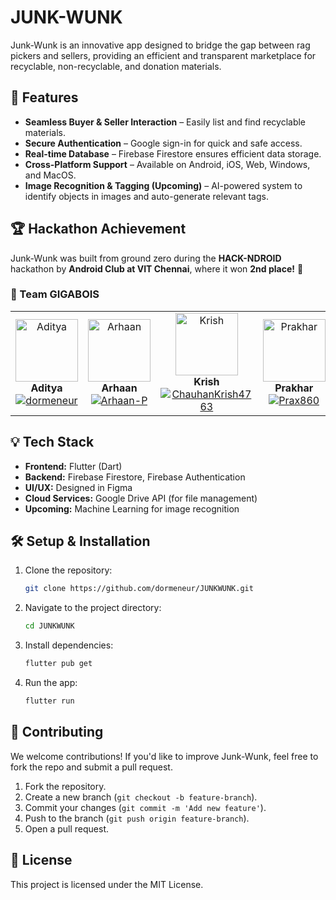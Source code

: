 # JUNK-WUNK

Junk-Wunk is an innovative app designed to bridge the gap between rag pickers and sellers, providing an efficient and transparent marketplace for recyclable, non-recyclable, and donation materials.

## 🚀 Features

- **Seamless Buyer & Seller Interaction** – Easily list and find recyclable materials.
- **Secure Authentication** – Google sign-in for quick and safe access.
- **Real-time Database** – Firebase Firestore ensures efficient data storage.
- **Cross-Platform Support** – Available on Android, iOS, Web, Windows, and MacOS.
- **Image Recognition & Tagging (Upcoming)** – AI-powered system to identify objects in images and auto-generate relevant tags.

## 🏆 Hackathon Achievement

Junk-Wunk was built from ground zero during the **HACK-NDROID** hackathon by **Android Club at VIT Chennai**, where it won **2nd place!** 🎉

### 🎉 Team GIGABOIS

<table>
  <tr>
    <td align="center" width="25%">
      <img src="https://github.com/dormeneur.png" width="100" alt="Aditya"/><br />
      <b>Aditya</b><br/>
      <a href="https://github.com/dormeneur">
        <img src="https://img.shields.io/badge/-dormeneur-black?style=for-the-badge&logo=github&width=120" alt="dormeneur"/>
      </a>
    </td>
    <td align="center" width="25%">
      <img src="https://github.com/Arhaan-P.png" width="100" alt="Arhaan"/><br />
      <b>Arhaan</b><br/>
      <a href="https://github.com/Arhaan-P">
        <img src="https://img.shields.io/badge/-Arhaan--P-black?style=for-the-badge&logo=github&width=120" alt="Arhaan-P"/>
      </a>
    </td>
    <td align="center" width="25%">
      <img src="https://github.com/ChauhanKrish4763.png" width="100" alt="Krish"/><br />
      <b>Krish</b><br/>
      <a href="https://github.com/ChauhanKrish4763">
        <img src="https://img.shields.io/badge/-ChauhanKrish4763-black?style=for-the-badge&logo=github&width=120" alt="ChauhanKrish4763"/>
      </a>
    </td>
    <td align="center" width="25%">
      <img src="https://github.com/Prax860.png" width="100" alt="Prakhar"/><br />
      <b>Prakhar</b><br/>
      <a href="https://github.com/Prax860">
        <img src="https://img.shields.io/badge/-Prax860-black?style=for-the-badge&logo=github&width=120" alt="Prax860"/>
      </a>
    </td>
  </tr>
</table>

## 💡 Tech Stack

- **Frontend:** Flutter (Dart)
- **Backend:** Firebase Firestore, Firebase Authentication
- **UI/UX:** Designed in Figma
- **Cloud Services:** Google Drive API (for file management)
- **Upcoming:** Machine Learning for image recognition

## 🛠 Setup & Installation

1. Clone the repository:
   ```sh
   git clone https://github.com/dormeneur/JUNKWUNK.git
   ```
2. Navigate to the project directory:
   ```sh
   cd JUNKWUNK
   ```
3. Install dependencies:
   ```sh
   flutter pub get
   ```
4. Run the app:
   ```sh
   flutter run
   ```

## 🤝 Contributing

We welcome contributions! If you'd like to improve Junk-Wunk, feel free to fork the repo and submit a pull request.

1. Fork the repository.
2. Create a new branch (`git checkout -b feature-branch`).
3. Commit your changes (`git commit -m 'Add new feature'`).
4. Push to the branch (`git push origin feature-branch`).
5. Open a pull request.

## 📜 License

This project is licensed under the MIT License.
